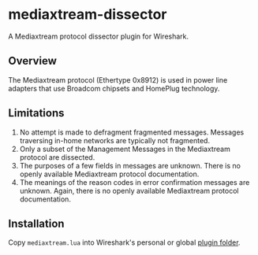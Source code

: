 # mediaxtream-dissector
A Mediaxtream protocol dissector plugin for Wireshark.

## Overview
The Mediaxtream protocol (Ethertype 0x8912) is used in power line adapters that use Broadcom chipsets and HomePlug technology.

## Limitations
1. No attempt is made to defragment fragmented messages. Messages traversing in-home networks are typically not fragmented.
2. Only a subset of the Management Messages in the Mediaxtream protocol are dissected.
3. The purposes of a few fields in messages are unknown. There is no openly available Mediaxtream protocol documentation.
4. The meanings of the reason codes in error confirmation messages are unknown. Again, there is no openly available Mediaxtream protocol documentation.

## Installation
Copy `mediaxtream.lua` into Wireshark's personal or global [plugin folder](https://www.wireshark.org/docs/wsug_html_chunked/ChPluginFolders.html).
